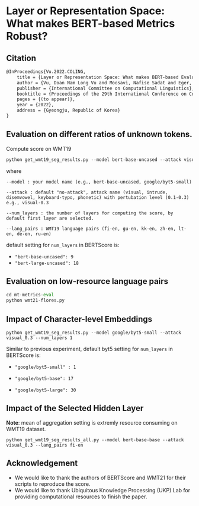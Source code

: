 # Layer or Representation Space: What makes BERT-based Metrics Robust?

## Citation
```tex
@InProceedings{Vu.2022.COLING,
    title = {Layer or Representation Space: What makes BERT-based Evaluation Metrics Robust?},
    author = {Vu, Doan Nam Long Vu and Moosavi, Nafise Sadat and Eger, Steffen},
    publisher = {International Committee on Computational Linguistics},
    booktitle = {Proceedings of the 29th International Conference on Computational Linguistics},
    pages = {(to appear)},
    year = {2022},
    address = {Gyeongju, Republic of Korea}
}
```
## Evaluation on different ratios of unknown tokens.

Compute score on WMT19

```python
python get_wmt19_seg_results.py --model bert-base-uncased --attack visual_0.3 --num_layers 9 --lang_pairs fi-en
```
where 

```
--model : your model name (e.g., bert-base-uncased, google/byt5-small)

--attack : default "no-attack", attack name (visual, intrude, disemvowel, keyboard-typo, phonetic) with pertubation level (0.1-0.3) e.g., visual-0.3 

--num_layers : the number of layers for computing the score, by default first layer are selected.

--lang_pairs : WMT19 language pairs (fi-en, gu-en, kk-en, zh-en, lt-en, de-en, ru-en)
```

default setting for `num_layers` in BERTScore is:
    
- `"bert-base-uncased": 9`
- `"bert-large-uncased": 18`


## Evaluation on low-resource language pairs

```python
cd mt-metrics-eval
python wmt21-flores.py
```
## Impact of Character-level Embeddings

```
python get_wmt19_seg_results.py --model google/byt5-small --attack visual_0.3 --num_layers 1
```

Similar to previous experiment, default byt5 setting for `num_layers` in BERTScore is: 

- `"google/byt5-small" : 1`

- `"google/byt5-base": 17`

- `"google/byt5-large": 30`


## Impact of the Selected Hidden Layer

**Note**: mean of aggregation setting is extremly resource consuming on WMT19 dataset.

```
python get_wmt19_seg_results_all.py --model bert-base-base --attack visual_0.3 --lang_pairs fi-en
```

## Acknowledgement

- We would like to thank the authors of BERTScore and WMT21 for their scripts to reproduce the score.
- We would like to thank Ubiquitous Knowledge Processing (UKP) Lab for providing computational resources to finish the paper.

